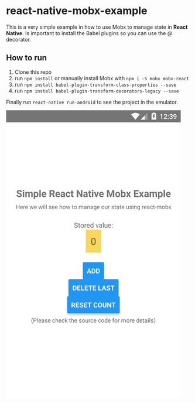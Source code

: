 # react-native-mobx-example
This is a very simple example in how to use Mobx to manage state in **React Native**.
Is important to install the Babel plugins so you can use the @ decorator.

## How to run
1. Clone this repo
2. run `npm install` or manually install Mobx with `npm i -S mobx mobx-react`
3. run `npm install babel-plugin-transform-class-properties --save`
4. run `npm install babel-plugin-transform-decorators-legacy --save`

Finally run `react-native run-android` to see the project in the emulator.

![Alt text](/react-native-mobx-example-screenshot.png?raw=true "React Native Mobx example")
